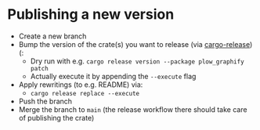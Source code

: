 # Publishing a new version

- Create a new branch
- Bump the version of the crate(s) you want to release (via [cargo-release](https://github.com/crate-ci/cargo-release))(:
  - Dry run with e.g. `cargo release version --package plow_graphify patch`
  - Actually execute it by appending the `--execute` flag
- Apply rewritings (to e.g. README) via:
  - `cargo release replace --execute`
- Push the branch
- Merge the branch to `main` (the release workflow there should take care of publishing the crate)